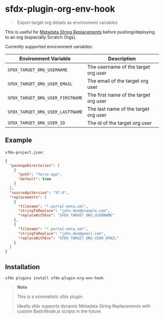 # sfdx-plugin-org-env-hook

> Export target org details as environment variables

This is useful for [Metadata String Replacements](https://developer.salesforce.com/docs/atlas.en-us.sfdx_dev.meta/sfdx_dev/sfdx_dev_ws_string_replace.htm) before pushing/deploying to an org (especially Scratch Orgs).

Currently supported environment variables:

| Environment Variable             | Description                           |
| -------------------------------- | ------------------------------------- |
| `SFDX_TARGET_ORG_USERNAME`       | The username of the target org user   |
| `SFDX_TARGET_ORG_USER_EMAIL`     | The email of the target org user      |
| `SFDX_TARGET_ORG_USER_FIRSTNAME` | The first name of the target org user |
| `SFDX_TARGET_ORG_USER_LASTTNAME` | The last name of the target org user  |
| `SFDX_TARGET_ORG_USER_ID`        | The id of the target org user         |

## Example

`sfdx-project.json`:

```json
{
  "packageDirectories": [
    {
      "path": "force-app",
      "default": true
    }
  ],
  "sourceApiVersion": "57.0",
  "replacements": [
    {
      "filename": "*.portal-meta.xml",
      "stringToReplace": "john.doe@example.com",
      "replaceWithEnv": "SFDX_TARGET_ORG_USERNAME"
    },
    {
      "filename": "*.portal-meta.xml",
      "stringToReplace": "john.doe@gmail.com",
      "replaceWithEnv": "SFDX_TARGET_ORG_USER_EMAIL"
    }
  ]
}
```

## Installation

```console
sfdx plugins install sfdx-plugin-org-env-hook
```

> **Note**
>
> This is a minimalistic sfdx plugin.
>
> Ideally sfdx supports dynamic Metadata String Replacements with custom Bash/Node.js scripts in the future.
